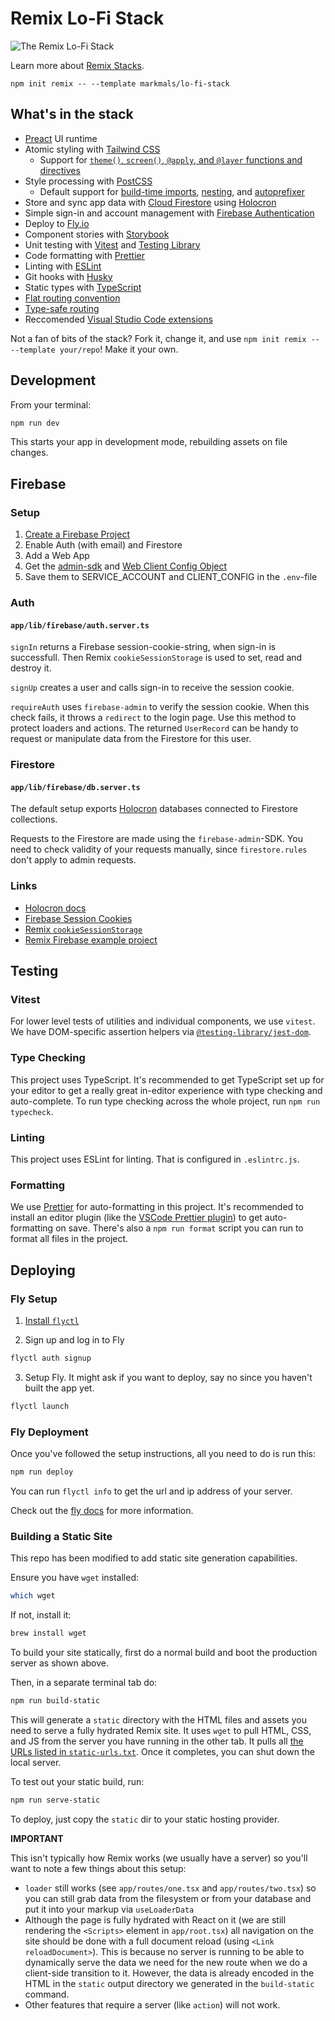 # Remix Lo-Fi Stack

![The Remix Lo-Fi Stack](https://user-images.githubusercontent.com/39869007/204083687-88e86af6-c69b-4465-9212-4b6d8b634872.png)

Learn more about [Remix Stacks](https://remix.run/stacks).

```
npm init remix -- --template markmals/lo-fi-stack
```

## What's in the stack

-   [Preact](https://preactjs.com) UI runtime
-   Atomic styling with [Tailwind CSS](https://tailwindcss.com/)
    -   Support for [`theme()`, `screen()`, `@apply`, and `@layer` functions and directives](https://tailwindcss.com/docs/functions-and-directives)
-   Style processing with [PostCSS](https://postcss.org/)
    -   Default support for [build-time imports](https://github.com/postcss/postcss-import), [nesting](https://tailwindcss.com/docs/using-with-preprocessors#nesting), and [autoprefixer](https://github.com/postcss/autoprefixer)
-   Store and sync app data with [Cloud Firestore](https://firebase.google.com/products/firestore) using [Holocron](https://github.com/markmals/holocron-db)
-   Simple sign-in and account management with [Firebase Authentication](https://firebase.google.com/products/auth)
-   Deploy to [Fly.io](https://fly.io/)
-   Component stories with [Storybook](https://storybook.js.org)
-   Unit testing with [Vitest](https://vitest.dev) and [Testing Library](https://testing-library.com)
-   Code formatting with [Prettier](https://prettier.io)
-   Linting with [ESLint](https://eslint.org)
-   Git hooks with [Husky](https://typicode.github.io/husky)
-   Static types with [TypeScript](https://typescriptlang.org)
-   [Flat routing convention](https://github.com/kiliman/remix-flat-routes)
-   [Type-safe routing](https://github.com/yesmeck/remix-routes)
-   Reccomended [Visual Studio Code extensions](https://code.visualstudio.com/docs/editor/extension-marketplace#_workspace-recommended-extensions)

Not a fan of bits of the stack? Fork it, change it, and use `npm init remix -- --template your/repo`! Make it your own.

## Development

From your terminal:

```sh
npm run dev
```

This starts your app in development mode, rebuilding assets on file changes.

## Firebase

### Setup

1. [Create a Firebase Project](https://console.firebase.google.com)
2. Enable Auth (with email) and Firestore
3. Add a Web App
4. Get the [admin-sdk](https://firebase.google.com/docs/admin/setup#initialize-sdk) and [Web Client Config Object](https://support.google.com/firebase/answer/7015592#web)
5. Save them to SERVICE_ACCOUNT and CLIENT_CONFIG in the `.env`-file

### Auth

#### `app/lib/firebase/auth.server.ts`

`signIn` returns a Firebase session-cookie-string, when sign-in is successfull. Then Remix `cookieSessionStorage` is used to set, read and destroy it.

`signUp` creates a user and calls sign-in to receive the session cookie.

`requireAuth` uses `firebase-admin` to verify the session cookie. When this check fails, it throws a `redirect` to the login page. Use this method to protect loaders and actions. The returned `UserRecord` can be handy to request or manipulate data from the Firestore for this user.

### Firestore

#### `app/lib/firebase/db.server.ts`

The default setup exports [Holocron](https://github.com/markmals/holocron-db) databases connected to Firestore collections.

Requests to the Firestore are made using the `firebase-admin`-SDK. You need to check validity of your requests manually, since `firestore.rules` don't apply to admin requests.

### Links

-   [Holocron docs](https://github.com/markmals/holocron-db)
-   [Firebase Session Cookies](https://firebase.google.com/docs/auth/admin/manage-cookies)
-   [Remix `cookieSessionStorage`](https://remix.run/docs/en/v1/api/remix#createcookiesessionstorage)
-   [Remix Firebase example project](https://github.com/remix-run/examples/tree/main/firebase)

## Testing

### Vitest

For lower level tests of utilities and individual components, we use `vitest`. We have DOM-specific assertion helpers via [`@testing-library/jest-dom`](https://testing-library.com/jest-dom).

### Type Checking

This project uses TypeScript. It's recommended to get TypeScript set up for your editor to get a really great in-editor experience with type checking and auto-complete. To run type checking across the whole project, run `npm run typecheck`.

### Linting

This project uses ESLint for linting. That is configured in `.eslintrc.js`.

### Formatting

We use [Prettier](https://prettier.io/) for auto-formatting in this project. It's recommended to install an editor plugin (like the [VSCode Prettier plugin](https://marketplace.visualstudio.com/items?itemName=esbenp.prettier-vscode)) to get auto-formatting on save. There's also a `npm run format` script you can run to format all files in the project.

## Deploying

### Fly Setup

1. [Install `flyctl`](https://fly.io/docs/getting-started/installing-flyctl/)

2. Sign up and log in to Fly

```sh
flyctl auth signup
```

3. Setup Fly. It might ask if you want to deploy, say no since you haven't built the app yet.

```sh
flyctl launch
```

### Fly Deployment

Once you've followed the setup instructions, all you need to do is run this:

```sh
npm run deploy
```

You can run `flyctl info` to get the url and ip address of your server.

Check out the [fly docs](https://fly.io/docs/languages-and-frameworks/remix) for more information.

### Building a Static Site

This repo has been modified to add static site generation capabilities.

Ensure you have `wget` installed:

```sh
which wget
```

If not, install it:

```sh
brew install wget
```

To build your site statically, first do a normal build and boot the production server as shown above.

Then, in a separate terminal tab do:

```sh
npm run build-static
```

This will generate a `static` directory with the HTML files and assets you need to serve a fully hydrated Remix site. It uses `wget` to pull HTML, CSS, and JS from the server you have running in the other tab. It pulls all [the URLs listed in `static-urls.txt`](static-urls.txt). Once it completes, you can shut down the local server.

To test out your static build, run:

```sh
npm run serve-static
```

To deploy, just copy the `static` dir to your static hosting provider.

**IMPORTANT**

This isn't typically how Remix works (we usually have a server) so you'll want to note a few things about this setup:

-   `loader` still works (see `app/routes/one.tsx` and `app/routes/two.tsx`) so you can still grab data from the filesystem or from your database and put it into your markup via `useLoaderData`
-   Although the page is fully hydrated with React on it (we are still rendering the `<Scripts>` element in `app/root.tsx`) all navigation on the site should be done with a full document reload (using `<Link reloadDocument>`). This is because no server is running to be able to dynamically serve the data we need for the new route when we do a client-side transition to it. However, the data is already encoded in the HTML in the `static` output directory we generated in the `build-static` command.
-   Other features that require a server (like `action`) will not work.
